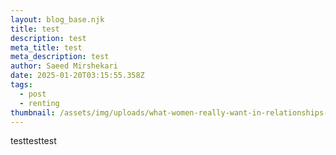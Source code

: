 ```yaml
---
layout: blog_base.njk
title: test
description: test
meta_title: test
meta_description: test
author: Saeed Mirshekari
date: 2025-01-20T03:15:55.358Z
tags:
  - post
  - renting
thumbnail: /assets/img/uploads/what-women-really-want-in-relationships-450x300.jpg
---
```

testtesttest
